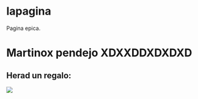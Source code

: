 # lapagina
Pagina epica.




# Martinox pendejo XDXXDDXDXDXD

## Herad un regalo:

<img src="https://yerbamateargentina.org.ar/imagenes/archivos/noticias/79288_imagen_1227x747xrecortarxagrandar.jpg?random=1608575522">
